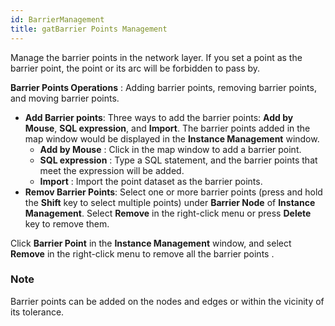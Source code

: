 ```yaml
---
id: BarrierManagement
title: gatBarrier Points Management
---
```

Manage the barrier points in the network layer. If you set a point as the barrier point, the point or its arc will be forbidden to pass by.

**Barrier Points Operations** : Adding barrier points, removing barrier points, and moving barrier points.

* **Add Barrier points**: Three ways to add the barrier points: **Add by Mouse**, **SQL expression**, and **Import**. The barrier points added in the map window would be displayed in the **Instance Management** window.
  * **Add by Mouse** : Click in the map window to add a barrier point.
  * **SQL expression** : Type a SQL statement, and the barrier points that meet the expression will be added.
  * **Import** : Import the point dataset as the barrier points.
* **Remov Barrier Points**: Select one or more barrier points (press and hold the **Shift** key to select multiple points) under **Barrier Node** of **Instance Management**. Select **Remove** in the right-click menu or press **Delete** key to remove them.

Click **Barrier Point** in the **Instance Management** window, and select **Remove** in the right-click menu to remove all the barrier points .

### Note

Barrier points can be added on the nodes and edges or within the vicinity of its tolerance.
